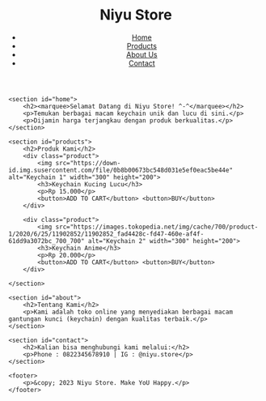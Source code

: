 <!DOCTYPE html>
<html lang="en">

<head>
    <meta charset="UTF-8">
    <meta name="viewport" content="width=device-width, initial-scale=1.0">
    <link rel="stylesheet" href="style.css">
    <title>Niyu Store</title>
</head>

<body>
    <header>
        <h1>Niyu Store</h1>
        <nav>
            <ul>
                <li><a href="#home">Home</a></li>
                <li><a href="#products">Products</a></li>
                <li><a href="#about">About Us</a></li>
                <li><a href="#contact">Contact</a></li>
            </ul>
        </nav>
    </header>

    <section id="home">
        <h2><marquee>Selamat Datang di Niyu Store! ^-^</marquee></h2>
        <p>Temukan berbagai macam keychain unik dan lucu di sini.</p>
        <p>Dijamin harga terjangkau dengan produk berkualitas.</p>
    </section>

    <section id="products">
        <h2>Produk Kami</h2>
        <div class="product">
            <img src="https://down-id.img.susercontent.com/file/0b8b00673bc548d031e5ef0eac5be44e" alt="Keychain 1" width="300" height="200">
            <h3>Keychain Kucing Lucu</h3>
            <p>Rp 15.000</p>
            <button>ADD TO CART</button> <button>BUY</button>
        </div>

        <div class="product">
            <img src="https://images.tokopedia.net/img/cache/700/product-1/2020/6/25/11902852/11902852_fad4428c-fd47-460e-af4f-61dd9a3072bc_700_700" alt="Keychain 2" width="300" height="200">
            <h3>Keychain Anime</h3>
            <p>Rp 20.000</p>
            <button>ADD TO CART</button> <button>BUY</button>
        </div>

    </section>

    <section id="about">
        <h2>Tentang Kami</h2>
        <p>Kami adalah toko online yang menyediakan berbagai macam gantungan kunci (keychain) dengan kualitas terbaik.</p>
    </section>

    <section id="contact">
        <h2>Kalian bisa menghubungi kami melalui:</h2>
        <p>Phone : 0822345678910 | IG : @niyu.store</p>
    </section>

    <footer>
        <p>&copy; 2023 Niyu Store. Make YoU Happy.</p>
    </footer>
</body>

</html>
